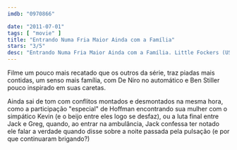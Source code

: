 ```yaml
---
imdb: "0970866"

date: "2011-07-01"
tags: [ "movie" ]
title: "Entrando Numa Fria Maior Ainda com a Família"
stars: "3/5"
desc: "Entrando Numa Fria Maior Ainda com a Família. Little Fockers (USA, 2010). Dirigido por Paul Weitz. Escrito por John Hamburg, Larry Stuckey, Greg Glienna, Mary Ruth Clarke. Com Robert De Niro, Ben Stiller, Owen Wilson, Dustin Hoffman, Barbra Streisand, Blythe Danner, Teri Polo, Jessica Alba, Laura Dern."
---
```

Filme um pouco mais recatado que os outros da série, traz piadas mais contidas, um senso mais família, com De Niro no automático e Ben Stiller pouco inspirado em suas caretas.

Ainda sai de tom com conflitos montados e desmontados na mesma hora, como a participação "especial" de Hoffman encontrando sua mulher com o simpático Kevin (e o beijo entre eles logo se desfaz), ou a luta final entre Jack e Greg, quando, ao entrar na ambulância, Jack confessa ter notado ele falar a verdade quando disse sobre a noite passada pela pulsação (e por que continuaram brigando?)


